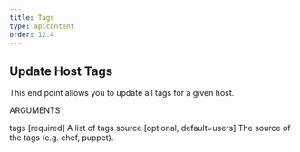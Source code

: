 ```yaml
---
title: Tags
type: apicontent
order: 12.4
---
```


## Update Host Tags
This end point allows you to update all tags for a given host.

ARGUMENTS

tags [required]
A list of tags
source [optional, default=users]
The source of the tags (e.g. chef, puppet).
